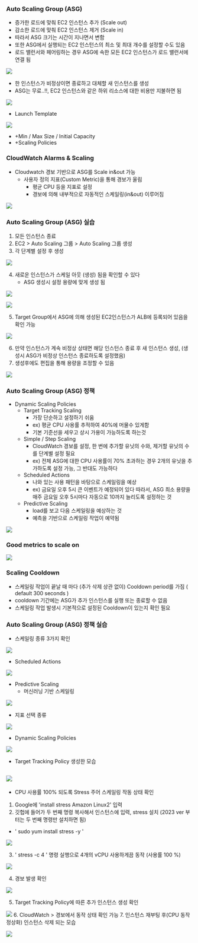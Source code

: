 ### Auto Scaling Group (ASG) ###
- 증가한 로드에 맞춰 EC2 인스턴스 추가 (Scale out)
- 감소한 로드에 맞춰 EC2 인스턴스 제거 (Scale in)
- 따라서 ASG 크기는 시간이 지나면서 변함
- 또한 ASG에서 실행되는 EC2 인스턴스의 최소 및 최대 개수를 설정할 수도 있음
- 로드 밸런서와 페어링하는 경우 ASG에 속한 모든 EC2 인스턴스가 로드 밸런서에 연결 됨

![](https://velog.velcdn.com/images/xodbs1123/post/c3a6c181-d6d0-4bf6-b73a-0cacb63817d2/image.png)

- 한 인스턴스가 비정상이면 종료하고 대체할 새 인스턴스를 생성
- ASG는 무료..!!, EC2 인스턴스와 같은 하위 리소스에 대한 비용만 지불하면 됨

![](https://velog.velcdn.com/images/xodbs1123/post/c083cb21-f88e-49ae-b6d9-05f61d50fee3/image.png)

- Launch Template

![](https://velog.velcdn.com/images/xodbs1123/post/8399028b-2e88-45d9-9312-084fa4dd2477/image.png)

- +Min / Max Size / Initial Capacity
- +Scaling Policies

### CloudWatch Alarms & Scaling ###
- Cloudwatch 경보 기반으로 ASG를 Scale in&out 가능
  - 사용자 정의 지표(Custom Metric)을 통해 경보가 울림
    - 평균 CPU 등을 지표로 설정
    - 경보에 의해 내부적으로 자동적인 스케일링(in&out) 이루어짐

![](https://velog.velcdn.com/images/xodbs1123/post/7b47f02f-868f-4c6e-97ea-e165f8df6593/image.png)

### Auto Scaling Group (ASG) 실습 ###    
1. 모든 인스턴스 종료
2. EC2 > Auto Scaling 그룹 > Auto Scaling 그룹 생성
3. 각 단계별 설정 후 생성

![](https://velog.velcdn.com/images/xodbs1123/post/6a99083e-dfc4-45af-b629-a34b792590ae/image.png)

4. 새로운 인스턴스가 스케일 아웃 (생성) 됨을 확인할 수 있다
   - ASG 생성시 설정 용량에 맞게 생성 됨
 
 ![](https://velog.velcdn.com/images/xodbs1123/post/304a2369-7dcd-4f13-a461-36a9e4a6cda2/image.png)

![](https://velog.velcdn.com/images/xodbs1123/post/964e95e1-7196-4c14-b9bb-7cdcdb66fe11/image.png)

5. Target Group에서 ASG에 의해 생성된 EC2인스턴스가 ALB에 등록되어 있음을 확인 가능

![](https://velog.velcdn.com/images/xodbs1123/post/2254b589-55fb-48f6-9bdf-d9de2625cee6/image.png)

6. 만약 인스턴스가 계속 비정상 상태면 해당 인스턴스 종료 후 새 인스턴스 생성, (생성시 ASG가 비정상 인스턴스 종료하도록 설정했음)
7. 생성후에도 편집을 통해 용량을 조정할 수 있음

![](https://velog.velcdn.com/images/xodbs1123/post/c2955b7c-1d1c-4cf0-a238-052a873c4886/image.png)

### Auto Scaling Group (ASG) 정책 ### 
- Dynamic Scaling Policies
  - Target Tracking Scaling
    - 가장 단순하고 설정하기 쉬움
    - ex) 평균 CPU 사용률 추적하여 40%에 머물수 있게함 
    - 기본 기준선을 세우고 상시 가용이 가능하도록 하는것
  - Simple / Step Scaling
    - CloudWatch 경보를 설정, 한 번에 추가할 유닛의 수와, 제거할 유닛의 수를 단계별 설정 필요
    - ex) 전체 ASG에 대한 CPU 사용률이 70% 초과하는 경우 2개의 유닛을 추가하도록 설정 가능, 그 반대도 가능하다
   - Scheduled Actions
     - 나와 있는 사용 패턴을 바탕으로 스케일링을 예상
     - ex) 금요일 오후 5시 큰 이벤트가 예정되어 있다
       따라서, ASG 최소 용량을 매주 금요일 오후 5시마다 자동으로 10까지 늘리도록 설정하는 것
    - Predictive Scaling
      - load를 보고 다음 스케일링을 예상하는 것
      - 예측을 기반으로 스케일링 작업이 예약됨

![](https://velog.velcdn.com/images/xodbs1123/post/f1573ac0-ca7e-4485-9db4-5d9b14549d28/image.png)

### Good metrics to scale on ###

![](https://velog.velcdn.com/images/xodbs1123/post/504c6290-7b01-49a3-9828-15acace2336b/image.png)

### Scaling Cooldown ###
- 스케일링 작업이 끝날 때 마다 (추가 삭제 상관 없이) Cooldown period를 가짐 ( default 300 seconds )
- cooldown 기간에는 ASG가 추가 인스턴스를 실행 또는 종료할 수 없음
- 스케일링 작업 발생시 기본적으로 설정된 Cooldown이 있는지 확인 필요
### Auto Scaling Group (ASG) 정책 실습 ### 
- 스케일링 종류 3가지 확인

![](https://velog.velcdn.com/images/xodbs1123/post/2e83d9b9-9d9e-46d6-98ec-6afecbb0b6ee/image.png)

- Scheduled Actions

![](https://velog.velcdn.com/images/xodbs1123/post/c46241e3-d6eb-4ae3-a722-50bfea2cdd5d/image.png)
- Predictive Scaling
  - 머신러닝 기반 스케일링

![](https://velog.velcdn.com/images/xodbs1123/post/806ff42d-bd24-4da4-8477-4af9e26a3364/image.png)
  
  - 지표 선택 종류
 
  ![](https://velog.velcdn.com/images/xodbs1123/post/c330e7cf-375b-47c3-b880-89e631df0828/image.png)

- Dynamic Scaling Policies

![](https://velog.velcdn.com/images/xodbs1123/post/0e942635-2a57-468d-8e3c-78184321382c/image.png)
  
  - Target Tracking Policy 생성한 모습
 
 ![](https://velog.velcdn.com/images/xodbs1123/post/a9ff9ef4-63c9-47ad-8b17-e523bcb707e8/image.png)
-------------
- CPU 사용률 100% 되도록 Stress 주어 스케일링 작동 상태 확인
1. Google에 'install stress Amazon Linux2' 입력
2. 깃헙에 들어가 두 번째 명령 복사해서 인스턴스에 입력, stress 설치 (2023 ver 부터는 두 번째 명령만 설치하면 됨)
  - ' sudo yum install stress -y '

![](https://velog.velcdn.com/images/xodbs1123/post/ca7c24e7-c61f-4171-8338-39f630538026/image.png)

3. ' stress -c 4 ' 명령 실행으로 4개의 vCPU 사용하게끔 동작 (사용률 100 %)

![](https://velog.velcdn.com/images/xodbs1123/post/b10bc111-3469-4351-8a64-fb4754b8e9f0/image.png)

4. 경보 발생 확인

![](https://velog.velcdn.com/images/xodbs1123/post/b46e6fc5-40ac-4cf7-b03d-349d49d2461e/image.png)

5. Target Tracking Policy에 따른 추가 인스턴스 생성 확인

![](https://velog.velcdn.com/images/xodbs1123/post/8eb27080-e22f-4dc1-9adf-245fa19efdd5/image.png)
6. CloudWatch > 경보에서 동작 상태 확인 가능
7. 인스턴스 재부팅 후(CPU 동작 정상화) 인스턴스 삭제 되는 모습

![](https://velog.velcdn.com/images/xodbs1123/post/fa93352a-1b4a-475a-8dd2-bd987a733615/image.png)
